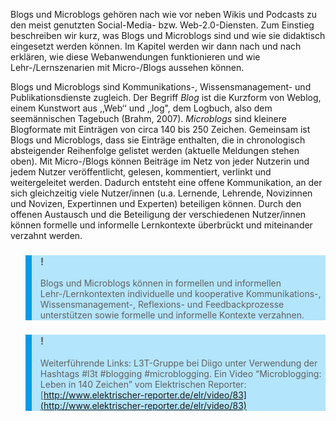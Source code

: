 Blogs und Microblogs gehören nach wie vor neben Wikis und Podcasts zu den meist genutzten Social-Media- bzw. Web-2.0-Diensten. Zum Einstieg beschreiben wir kurz, was Blogs und Microblogs sind und wie sie didaktisch eingesetzt werden können. Im Kapitel werden wir dann nach und nach erklären, wie diese Webanwendungen funktionieren und wie Lehr-/Lernszenarien mit Micro-/Blogs aussehen können.

Blogs und Microblogs sind Kommunikations-, Wissensmanagement- und Publikationsdienste zugleich. Der Begriff *Blog* ist die Kurzform von Weblog, einem Kunstwort aus ,‚Web‘‘ und ,‚log", dem Logbuch, also dem seemännischen Tagebuch (Brahm, 2007). *Microblogs* sind kleinere Blogformate mit Einträgen von circa 140 bis 250 Zeichen. Gemeinsam ist Blogs und Microblogs, dass sie Einträge enthalten, die in chronologisch absteigender Reihenfolge gelistet werden (aktuelle Meldungen stehen oben). Mit Micro-/Blogs können Beiträge im Netz von jeder Nutzerin und jedem Nutzer veröffentlicht, gelesen, kommentiert, verlinkt und weitergeleitet werden. Dadurch entsteht eine offene Kommunikation, an der sich gleichzeitig viele Nutzer/innen (u.a. Lernende, Lehrende, Novizinnen und Novizen, Expertinnen und Experten) beteiligen können. Durch den offenen Austausch und die Beteiligung der verschiedenen Nutzer/innen können formelle und informelle Lernkontexte überbrückt und miteinander verzahnt werden.

<blockquote style="background: #B3E5FC; border-left: 10px solid #039BE5">

### !

Blogs und Microblogs können in formellen und informellen Lehr-/Lernkontexten individuelle und kooperative Kommunikations-, Wissensmanagement-, Reflexions- und Feedbackprozesse unterstützen sowie formelle und informelle Kontexte verzahnen.

</blockquote>

<blockquote style="background: #B3E5FC; border-left: 10px solid #039BE5">

### !

Weiterführende Links: L3T-Gruppe bei Diigo unter Verwendung der Hashtags #l3t #blogging #microblogging. Ein Video “Microblogging: Leben in 140 Zeichen” vom Elektrischen Reporter: [http://www.elektrischer-reporter.de/elr/video/83](http://www.elektrischer-reporter.de/elr/video/83)

</blockquote>

